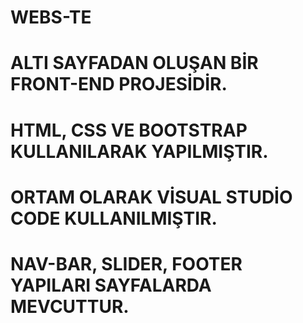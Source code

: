 # WEBS-TE
# ALTI SAYFADAN OLUŞAN BİR FRONT-END PROJESİDİR.
# HTML, CSS VE BOOTSTRAP KULLANILARAK YAPILMIŞTIR.
# ORTAM OLARAK VİSUAL STUDİO CODE KULLANILMIŞTIR.
# NAV-BAR, SLIDER, FOOTER YAPILARI SAYFALARDA MEVCUTTUR.
